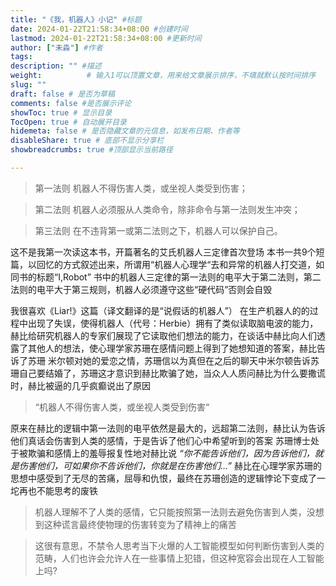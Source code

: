 ```yaml
---
title: "《我，机器人》小记" #标题
date: 2024-01-22T21:58:34+08:00 #创建时间
lastmod: 2024-01-22T21:58:34+08:00 #更新时间
author: ["未淼"] #作者
tags: 
description: "" #描述
weight:          # 输入1可以顶置文章，用来给文章展示排序，不填就默认按时间排序
slug: ""
draft: false # 是否为草稿
comments: false #是否展示评论
showToc: true # 显示目录
TocOpen: true # 自动展开目录
hidemeta: false # 是否隐藏文章的元信息，如发布日期、作者等
disableShare: true # 底部不显示分享栏
showbreadcrumbs: true #顶部显示当前路径

---
```




> 第一法则
> 机器人不得伤害人类，或坐视人类受到伤害；

> 第二法则
> 机器人必须服从人类命令，除非命令与第一法则发生冲突；

> 第三法则
> 在不违背第一或第二法则之下，机器人可以保护自己。

这不是我第一次读这本书，开篇著名的艾氏机器人三定律首次登场
本书一共9个短篇，以回忆的方式叙述出来，所谓用“机器人心理学“去和异常的机器人打交道，如同书的标题“I,Robot”
书中的机器人三定律的第一法则的电平大于第二法则，第二法则的电平大于第三规则，机器人必须遵守这些“硬代码”否则会自毁

我很喜欢《Liar!》这篇（译文翻译的是“说假话的机器人”） 在生产机器人的的过程中出现了失误，使得机器人（代号：Herbie）拥有了类似读取脑电波的能力，赫比给研究机器人的专家们展现了它读取他们想法的能力，在谈话中赫比向人们透露了其他人的想法，使心理学家苏珊在感情问题上得到了她想知道的答案，赫比告诉了苏珊 米尔顿对她的爱恋之情，苏珊信以为真但在之后的聊天中米尔顿告诉苏珊自己要结婚了，苏珊这才意识到赫比欺骗了她，当众人人质问赫比为什么要撒谎时，赫比被逼的几乎疯癫说出了原因

> “机器人不得伤害人类，或坐视人类受到伤害“

原来在赫比的逻辑中第一法则的电平依然是最大的，远超第二法则，赫比认为告诉他们真话会伤害到人类的感情，于是告诉了他们心中希望听到的答案 苏珊博士处于被欺骗和感情上的羞辱报复性地对赫比说
*“你不能告诉他们，因为告诉他们，就是伤害他们，可如果你不告诉他们，你就是在伤害他们…”*
赫比在心理学家苏珊的思想中感受到了无尽的苦痛，屈辱和仇恨，最终在苏珊创造的逻辑悖论下变成了一坨再也不能思考的废铁

>机器人理解不了人类的感情，它只能按照第一法则去避免伤害到人类，没想到这种谎言最终使物理的伤害转变为了精神上的痛苦

>这很有意思，不禁令人思考当下火爆的人工智能模型如何判断伤害到人类的范畴，人们也许会允许人在一些事情上犯错，但这种宽容会出现在人工智能上吗?
